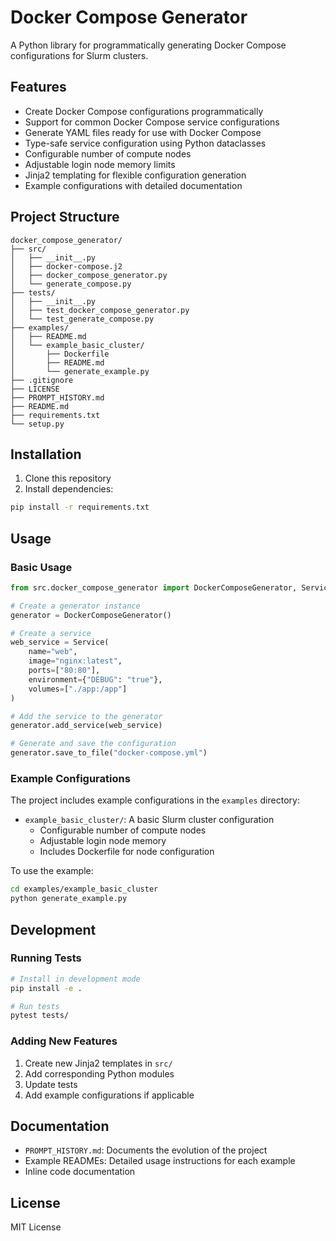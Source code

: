 # Docker Compose Generator

A Python library for programmatically generating Docker Compose configurations for Slurm clusters.

## Features

- Create Docker Compose configurations programmatically
- Support for common Docker Compose service configurations
- Generate YAML files ready for use with Docker Compose
- Type-safe service configuration using Python dataclasses
- Configurable number of compute nodes
- Adjustable login node memory limits
- Jinja2 templating for flexible configuration generation
- Example configurations with detailed documentation

## Project Structure

```
docker_compose_generator/
├── src/
│   ├── __init__.py
│   ├── docker-compose.j2
│   ├── docker_compose_generator.py
│   └── generate_compose.py
├── tests/
│   ├── __init__.py
│   ├── test_docker_compose_generator.py
│   └── test_generate_compose.py
├── examples/
│   ├── README.md
│   └── example_basic_cluster/
│       ├── Dockerfile
│       ├── README.md
│       └── generate_example.py
├── .gitignore
├── LICENSE
├── PROMPT_HISTORY.md
├── README.md
├── requirements.txt
└── setup.py
```

## Installation

1. Clone this repository
2. Install dependencies:
```bash
pip install -r requirements.txt
```

## Usage

### Basic Usage

```python
from src.docker_compose_generator import DockerComposeGenerator, Service

# Create a generator instance
generator = DockerComposeGenerator()

# Create a service
web_service = Service(
    name="web",
    image="nginx:latest",
    ports=["80:80"],
    environment={"DEBUG": "true"},
    volumes=["./app:/app"]
)

# Add the service to the generator
generator.add_service(web_service)

# Generate and save the configuration
generator.save_to_file("docker-compose.yml")
```

### Example Configurations

The project includes example configurations in the `examples` directory:

- `example_basic_cluster/`: A basic Slurm cluster configuration
  - Configurable number of compute nodes
  - Adjustable login node memory
  - Includes Dockerfile for node configuration

To use the example:
```bash
cd examples/example_basic_cluster
python generate_example.py
```

## Development

### Running Tests

```bash
# Install in development mode
pip install -e .

# Run tests
pytest tests/
```

### Adding New Features

1. Create new Jinja2 templates in `src/`
2. Add corresponding Python modules
3. Update tests
4. Add example configurations if applicable

## Documentation

- `PROMPT_HISTORY.md`: Documents the evolution of the project
- Example READMEs: Detailed usage instructions for each example
- Inline code documentation

## License

MIT License 